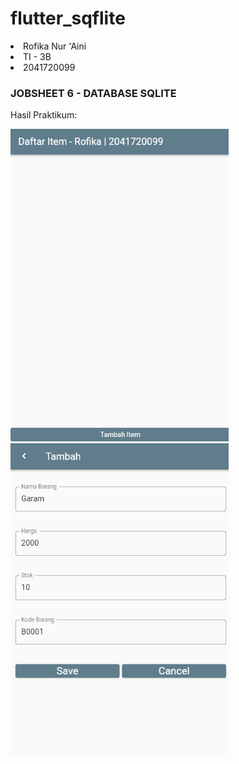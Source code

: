 # flutter_sqflite

<li>Rofika Nur 'Aini</li>
<li>TI - 3B</li>
<li>2041720099</li>

### JOBSHEET 6 - DATABASE SQLITE

Hasil Praktikum:

<img src="./images/img1.png" height="500" alt="Screenshot"/>
<img src="./images/img2.png" height="500" alt="Screenshot"/>

